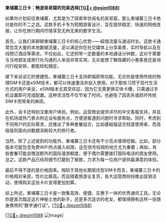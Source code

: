 **柬埔寨三日卡：畅游吴哥窟的完美选择[[TG💪+ @esim1088](https://t.me/s/esim1088)]**

如果你计划前往柬埔寨，尤其是为了探索举世闻名的吴哥窟，那么柬埔寨三日卡绝对是你的不二之选。这款手机卡专为短期游客设计，旨在提供稳定、快速的网络连接，让你在旅行期间尽情享受无拘无束的数字生活。

首先，让我们来聊聊柬埔寨三日卡的核心优势——超值流量与通话时长。这款卡通常包含大量的本地数据流量，足以满足你在社交媒体上分享美景、实时导航以及在线预订酒店等需求。不仅如此，它还附带一定数量的本地通话分钟数，这对于需要与当地朋友或旅行社沟通的人来说非常实用。无论是想了解隐藏的小巷美食还是询问行程安排，都能轻松搞定。

接下来谈谈它的便捷性。柬埔寨三日卡支持即插即用功能，无论你是使用传统的物理SIM卡还是eSIM技术，都可以快速激活并投入使用。对于那些习惯于现代生活方式的用户来说，eSIM版本尤其受欢迎，因为它无需更换实体卡槽，只需通过手机设置即可完成配置。这种灵活性不仅节省了时间，也避免了因丢失或损坏传统SIM卡而带来的麻烦。

此外，该卡还特别注重用户体验。例如，运营商会提供详尽的中文客服支持，并且在机场或热门景点附近设有服务点，方便游客遇到问题时寻求帮助。同时，考虑到不同用户的实际需求，还推出了多种套餐组合，比如基础版适合轻度使用者，而高级版则面向对数据消耗较大的旅行者。

当然，除了上述提到的功能外，柬埔寨三日卡还有不少亮点值得挖掘。比如，部分版本可能包含免费WiFi热点接入权限，这在信号较弱的地方尤为重要；再如，有些套餐可能会赠送额外的国际漫游额度，便于偶尔需要拨打国际电话的朋友使用。总之，这款产品已经将细节打磨到了极致，力求为每一位用户提供最满意的体验。

最后不得不提的是价格因素。相较于其他长期居住型SIM卡而言，柬埔寨三日卡的价格相对亲民，性价比极高。而且随着旅游业复苏，各大运营商纷纷推出促销活动，使得购买这张卡片变得更加划算。

综上所述，柬埔寨三日卡是一款集高效、便捷、实惠于一体的优秀通讯工具。无论你是首次踏足这片神秘土地的新手，还是多次造访的老友，都值得拥有这样一张随身携带的“数字通行证”。[[TG💪+ @esim1088](https://t.me/s/esim1088)]

[[TG💪+ @esim1088](https://t.me/s/esim1088) ![Image](https://i.postimg.cc/4NQfJmqS/Snipaste-2025-05-13-00-14-12.png)]